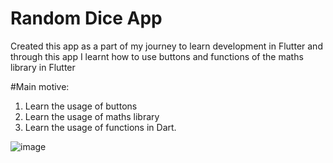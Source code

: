 # Random Dice App 
Created this app as a part of my journey to learn development
in Flutter and through this app I learnt how to use 
buttons and functions of the maths library in Flutter

#Main motive:
1. Learn the usage of buttons
2. Learn the usage of maths library
3. Learn the usage of functions in Dart.


![image](https://user-images.githubusercontent.com/77007539/139469741-6963d49a-46bb-4cb8-b4b1-f4188bf55fa3.png)

